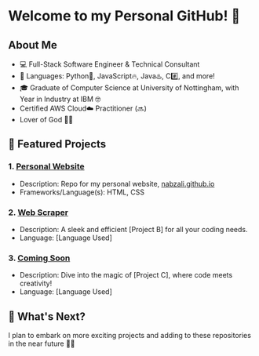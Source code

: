 # Welcome to my Personal GitHub! 🥶

## About Me

- 💻 Full-Stack Software Engineer & Technical Consultant
- 💬 Languages: Python🐍, JavaScript🔥, Java♨️, C#️⃣, and more! 
- 🎓 Graduate of Computer Science at University of Nottingham, with Year in Industry at IBM 🤓
- Certified AWS Cloud☁️ Practitioner (🔜)
- Lover of God 🤲📿

## 🔧 Featured Projects

### 1. [Personal Website](https://github.com/nabzali/nabzali.github.io)
   - Description: Repo for my personal website, [nabzali.github.io](https://nabzali.github.io)
- Frameworks/Language(s): HTML, CSS

### 2. [Web Scraper]()
   - Description: A sleek and efficient [Project B] for all your coding needs.
   - Language: [Language Used]

### 3. [Coming Soon](link-to-project-C)
   - Description: Dive into the magic of [Project C], where code meets creativity!
   - Language: [Language Used]

## 🚀 What's Next?

I plan to embark on more exciting projects and adding to these repositories in the near future 🚀✨
